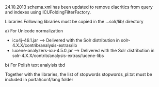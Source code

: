 24.10.2013
schema.xml has been updated to remove diacritics from query and indexes using ICUFoldingFilterFactory.


Libraries
Following libraries must be copied in the ...solr/lib/ directory

a) For Unicode normalization
   
* icu4j-49.1.jar --> Delivered with the Solr distribution in solr-4.X.X/contrib/analysis-extras/lib
* lucene-analyzers-icu-4.5.0.jar -->  Delivered with the Solr distribution in solr-4.X.X/contrib/analysis-extras/lucene-libs

b) For Polish text analyisis
   tbd

   Together with the libraries, the list of stopwords stopwords_pl.txt must be included in portal/conf/lang folder
